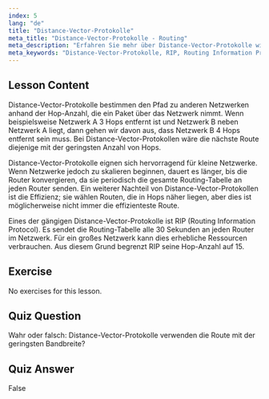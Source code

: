 ```yaml
---
index: 5
lang: "de"
title: "Distance-Vector-Protokolle"
meta_title: "Distance-Vector-Protokolle - Routing"
meta_description: "Erfahren Sie mehr über Distance-Vector-Protokolle wie RIP, wie sie funktionieren und ihre Einschränkungen für das Netzwerk-Routing. Verstehen Sie Hop-Count und Netzwerkeffizienz."
meta_keywords: "Distance-Vector-Protokolle, RIP, Routing Information Protocol, Hop-Count, Netzwerk-Routing, Linux-Netzwerk, Anfängerleitfaden, Tutorial"
---
```


## Lesson Content

Distance-Vector-Protokolle bestimmen den Pfad zu anderen Netzwerken anhand der Hop-Anzahl, die ein Paket über das Netzwerk nimmt. Wenn beispielsweise Netzwerk A 3 Hops entfernt ist und Netzwerk B neben Netzwerk A liegt, dann gehen wir davon aus, dass Netzwerk B 4 Hops entfernt sein muss. Bei Distance-Vector-Protokollen wäre die nächste Route diejenige mit der geringsten Anzahl von Hops.

Distance-Vector-Protokolle eignen sich hervorragend für kleine Netzwerke. Wenn Netzwerke jedoch zu skalieren beginnen, dauert es länger, bis die Router konvergieren, da sie periodisch die gesamte Routing-Tabelle an jeden Router senden. Ein weiterer Nachteil von Distance-Vector-Protokollen ist die Effizienz; sie wählen Routen, die in Hops näher liegen, aber dies ist möglicherweise nicht immer die effizienteste Route.

Eines der gängigen Distance-Vector-Protokolle ist RIP (Routing Information Protocol). Es sendet die Routing-Tabelle alle 30 Sekunden an jeden Router im Netzwerk. Für ein großes Netzwerk kann dies erhebliche Ressourcen verbrauchen. Aus diesem Grund begrenzt RIP seine Hop-Anzahl auf 15.

## Exercise

No exercises for this lesson.

## Quiz Question

Wahr oder falsch: Distance-Vector-Protokolle verwenden die Route mit der geringsten Bandbreite?

## Quiz Answer

False
